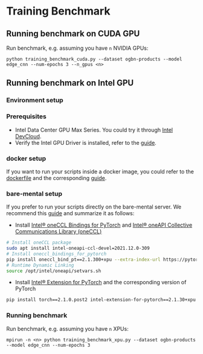 # Training Benchmark

## Running benchmark on CUDA GPU

Run benchmark, e.g. assuming you have `n` NVIDIA GPUs:

```
python training_benchmark_cuda.py --dataset ogbn-products --model edge_cnn --num-epochs 3 --n_gpus <n>
```

## Running benchmark on Intel GPU

### Environment setup

### Prerequisites

- Intel Data Center GPU Max Series. You could try it through [Intel DevCloud](https://www.intel.com/content/www/us/en/developer/tools/devcloud/services.html).
- Verify the Intel GPU Driver is installed, refer to the [guide](https://dgpu-docs.intel.com/driver/installation.html).

### docker setup

If you want to run your scripts inside a docker image, you could refer to the [dockerfile](https://github.com/pyg-team/pytorch_geometric/blob/master/docker/Dockerfile.xpu) and the corresponding [guide](https://github.com/pyg-team/pytorch_geometric/blob/master/docker).

### bare-mental setup

If you prefer to run your scripts directly on the bare-mental server. We recommend this [guide](https://intel.github.io/intel-extension-for-pytorch/xpu/latest/tutorials/features/DDP.html) and summarize it as follows:

- Install [Intel® oneCCL Bindings for PyTorch](https://github.com/intel/torch-ccl) and [Intel® oneAPI Collective Communications Library (oneCCL)](https://www.intel.com/content/www/us/en/developer/tools/oneapi/oneccl.html)

```bash
# Install oneCCL package
sudo apt install intel-oneapi-ccl-devel=2021.12.0-309
# Install oneccl_bindings_for_pytorch
pip install oneccl_bind_pt==2.1.300+xpu --extra-index-url https://pytorch-extension.intel.com/release-whl/stable/xpu/us/
# Runtime Dynamic Linking
source /opt/intel/oneapi/setvars.sh
```

- Install [Intel® Extension for PyTorch](https://github.com/intel/intel-extension-for-pytorch) and the corresponding version of PyTorch

```bash
pip install torch==2.1.0.post2 intel-extension-for-pytorch==2.1.30+xpu --extra-index-url https://pytorch-extension.intel.com/release-whl/stable/xpu/us/
```

### Running benchmark

Run benchmark, e.g. assuming you have `n` XPUs:

```
mpirun -n <n> python training_benchmark_xpu.py --dataset ogbn-products --model edge_cnn --num-epochs 3
```
